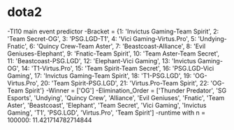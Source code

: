 # dota2
-TI10 main event predictor
-Bracket = {1: 'Invictus Gaming-Team Spirit', 2: 'Team Secret-OG', 3: 'PSG.LGD-T1', 4: 'Vici Gaming-Virtus.Pro', 5: 'Undying-Fnatic', 6: 'Quincy Crew-Team Aster', 7: 'Beastcoast-Alliance', 8: 'Evil Geniuses-Elephant', 9: 'Fnatic-Team Spirit', 10: 'Team Aster-Team Secret', 11: 'Beastcoast-PSG.LGD', 12: 'Elephant-Vici Gaming', 13: 'Invictus Gaming-OG', 14: 'T1-Virtus.Pro', 15: 'Team Spirit-Team Secret', 16: 'PSG.LGD-Vici Gaming', 17: 'Invictus Gaming-Team Spirit', 18: 'T1-PSG.LGD', 19: 'OG-Virtus.Pro', 20: 'Team Spirit-PSG.LGD', 21: 'Virtus.Pro-Team Spirit', 22: 'OG-Team Spirit'}
-Winner = ['OG']
-Elimination_Order = ['Thunder Predator', 'SG Esports', 'Undying', 'Quincy Crew', 'Alliance', 'Evil Geniuses', 'Fnatic', 'Team Aster', 'Beastcoast', 'Elephant', 'Team Secret', 'Vici Gaming', 'Invictus Gaming', 'T1', 'PSG.LGD', 'Virtus.Pro', 'Team Spirit']
-runtime with n = 100000: 11.421714782714844
